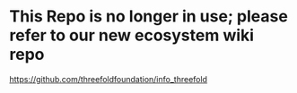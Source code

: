 # This Repo is no longer in use; please refer to our new ecosystem wiki repo

https://github.com/threefoldfoundation/info_threefold
